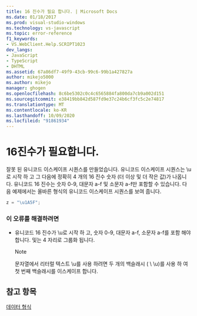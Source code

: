 ```yaml
---
title: 16 진수가 필요 합니다. | Microsoft Docs
ms.date: 01/18/2017
ms.prod: visual-studio-windows
ms.technology: vs-javascript
ms.topic: error-reference
f1_keywords:
- VS.WebClient.Help.SCRIPT1023
dev_langs:
- JavaScript
- TypeScript
- DHTML
ms.assetid: 67a86df7-49f9-43cb-99c6-99b1a427827a
author: mikejo5000
ms.author: mikejo
manager: ghogen
ms.openlocfilehash: 8c6be5302c0c4c6565884fa800da7cb9a002d151
ms.sourcegitcommit: e38419bb842d587fd9e37c24b6cf3fc5c2e74817
ms.translationtype: MT
ms.contentlocale: ko-KR
ms.lasthandoff: 10/09/2020
ms.locfileid: "91861934"
---
```

# <a name="expected-hexadecimal-digit"></a>16진수가 필요합니다.
잘못 된 유니코드 이스케이프 시퀀스를 만들었습니다. 유니코드 이스케이프 시퀀스는 \u로 시작 하 고 그 다음에 정확히 4 개의 16 진수 숫자 (더 이상 및 더 작은 값)가 나옵니다. 유니코드 16 진수는 숫자 0-9, 대문자 a-f 및 소문자 a-f만 포함할 수 있습니다. 다음 예제에서는 올바른 형식의 유니코드 이스케이프 시퀀스를 보여 줍니다.  
  
```JavaScript  
z = "\u1A5F";  
```  
  
### <a name="to-correct-this-error"></a>이 오류를 해결하려면  
  
- 유니코드 16 진수가 \u로 시작 하 고, 숫자 0-9, 대문자 a-f, 소문자 a-f를 포함 해야 합니다. 및는 4 자리로 그룹화 됩니다.  
  
    > [!NOTE]
    > 문자열에서 리터럴 텍스트 \u를 사용 하려면 두 개의 백슬래시 ( \\ \u)를 사용 하 여 첫 번째 백슬래시를 이스케이프 합니다.  
  
## <a name="see-also"></a>참고 항목  
 [데이터 형식](https://developer.mozilla.org/docs/Web/JavaScript/Data_structures)